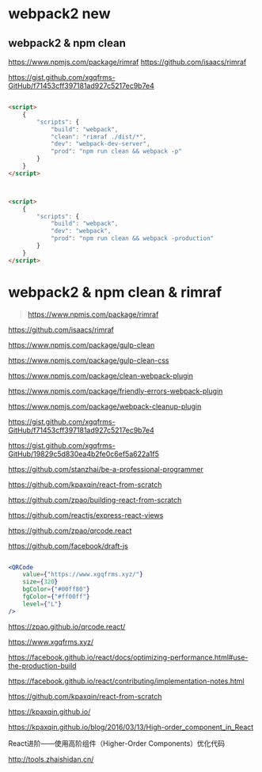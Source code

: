 # webpack2 new 


## webpack2 & npm clean

https://www.npmjs.com/package/rimraf
https://github.com/isaacs/rimraf


https://gist.github.com/xgqfrms-GitHub/f71453cff397181ad927c5217ec9b7e4



```html

<script>
    {
        "scripts": {
            "build": "webpack",
            "clean": "rimraf ./dist/*",
            "dev": "webpack-dev-server",
            "prod": "npm run clean && webpack -p"
        }
    }
</script>



<script>
    {
        "scripts": {
            "build": "webpack",
            "dev": "webpack",
            "prod": "npm run clean && webpack -production"
        }
    }
</script>

```



# webpack2 & npm clean & rimraf

> https://www.npmjs.com/package/rimraf

https://github.com/isaacs/rimraf






https://www.npmjs.com/package/gulp-clean

https://www.npmjs.com/package/gulp-clean-css

https://www.npmjs.com/package/clean-webpack-plugin

https://www.npmjs.com/package/friendly-errors-webpack-plugin

https://www.npmjs.com/package/webpack-cleanup-plugin



https://gist.github.com/xgqfrms-GitHub/f71453cff397181ad927c5217ec9b7e4

https://gist.github.com/xgqfrms-GitHub/19829c5d830ea4b2fe0c6ef5a622a1f5






https://github.com/stanzhai/be-a-professional-programmer


https://github.com/kpaxqin/react-from-scratch


https://github.com/zpao/building-react-from-scratch

https://github.com/reactjs/express-react-views

https://github.com/zpao/qrcode.react

https://github.com/facebook/draft-js

```jsx

<QRCode
    value={"https://www.xgqfrms.xyz/"}
    size={320}
    bgColor={"#00ff80"}
    fgColor={"#ff00ff"}
    level={"L"}
/>

```

https://zpao.github.io/qrcode.react/

https://www.xgqfrms.xyz/

https://facebook.github.io/react/docs/optimizing-performance.html#use-the-production-build

https://facebook.github.io/react/contributing/implementation-notes.html

https://github.com/kpaxqin/react-from-scratch


https://kpaxqin.github.io/

https://kpaxqin.github.io/blog/2016/03/13/High-order_component_in_React


React进阶——使用高阶组件（Higher-Order Components）优化代码


http://tools.zhaishidan.cn/




















